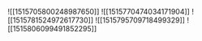 ![[1515705800248987650]]
![[1515770474034171904]]
![[1515781524972617730]]
![[1515795709718499329]]
![[1515806099491852295]]
